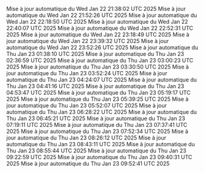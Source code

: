 Mise à jour automatique du Wed Jan 22 21:38:02 UTC 2025
Mise à jour automatique du Wed Jan 22 21:52:26 UTC 2025
Mise à jour automatique du Wed Jan 22 22:18:50 UTC 2025
Mise à jour automatique du Wed Jan 22 22:40:07 UTC 2025
Mise à jour automatique du Wed Jan 22 22:52:31 UTC 2025
Mise à jour automatique du Wed Jan 22 23:18:49 UTC 2025
Mise à jour automatique du Wed Jan 22 23:39:32 UTC 2025
Mise à jour automatique du Wed Jan 22 23:52:26 UTC 2025
Mise à jour automatique du Thu Jan 23 01:38:10 UTC 2025
Mise à jour automatique du Thu Jan 23 02:36:59 UTC 2025
Mise à jour automatique du Thu Jan 23 03:00:23 UTC 2025
Mise à jour automatique du Thu Jan 23 03:30:50 UTC 2025
Mise à jour automatique du Thu Jan 23 03:52:24 UTC 2025
Mise à jour automatique du Thu Jan 23 04:24:07 UTC 2025
Mise à jour automatique du Thu Jan 23 04:41:16 UTC 2025
Mise à jour automatique du Thu Jan 23 04:53:47 UTC 2025
Mise à jour automatique du Thu Jan 23 05:19:17 UTC 2025
Mise à jour automatique du Thu Jan 23 05:39:25 UTC 2025
Mise à jour automatique du Thu Jan 23 05:52:07 UTC 2025
Mise à jour automatique du Thu Jan 23 06:28:22 UTC 2025
Mise à jour automatique du Thu Jan 23 06:45:21 UTC 2025
Mise à jour automatique du Thu Jan 23 07:19:11 UTC 2025
Mise à jour automatique du Thu Jan 23 07:37:41 UTC 2025
Mise à jour automatique du Thu Jan 23 07:52:34 UTC 2025
Mise à jour automatique du Thu Jan 23 08:26:12 UTC 2025
Mise à jour automatique du Thu Jan 23 08:43:11 UTC 2025
Mise à jour automatique du Thu Jan 23 08:55:44 UTC 2025
Mise à jour automatique du Thu Jan 23 09:22:59 UTC 2025
Mise à jour automatique du Thu Jan 23 09:40:31 UTC 2025
Mise à jour automatique du Thu Jan 23 09:52:41 UTC 2025
